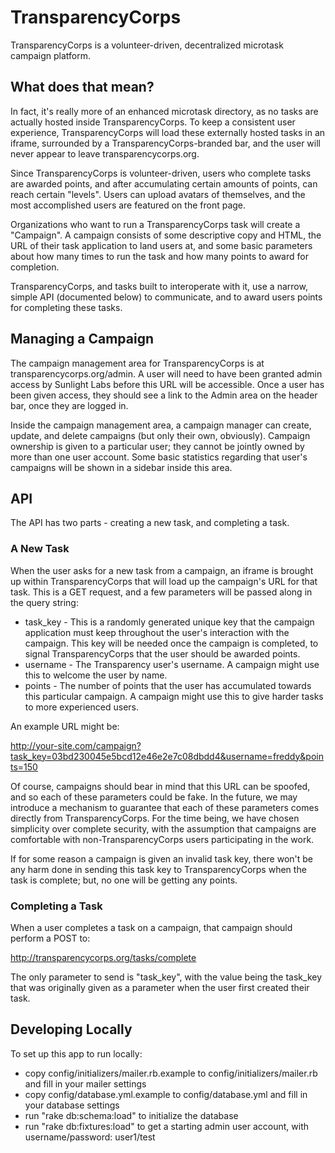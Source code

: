 # TransparencyCorps

TransparencyCorps is a volunteer-driven, decentralized microtask campaign platform.

## What does that mean?

In fact, it's really more of an enhanced microtask directory, as no tasks are actually hosted inside TransparencyCorps.  To keep a consistent user experience, TransparencyCorps will load these externally hosted tasks in an iframe, surrounded by a TransparencyCorps-branded bar, and the user will never appear to leave transparencycorps.org.

Since TransparencyCorps is volunteer-driven, users who complete tasks are awarded points, and after accumulating certain amounts of points, can reach certain "levels".  Users can upload avatars of themselves, and the most accomplished users are featured on the front page.

Organizations who want to run a TransparencyCorps task will create a "Campaign".  A campaign consists of some descriptive copy and HTML, the URL of their task application to land users at, and some basic parameters about how many times to run the task and how many points to award for completion.

TransparencyCorps, and tasks built to interoperate with it, use a narrow, simple API (documented below) to communicate, and to award users points for completing these tasks.

## Managing a Campaign

The campaign management area for TransparencyCorps is at transparencycorps.org/admin.  A user will need to have been granted admin access by Sunlight Labs before this URL will be accessible.  Once a user has been given access, they should see a link to the Admin area on the header bar, once they are logged in.

Inside the campaign management area, a campaign manager can create, update, and delete campaigns (but only their own, obviously).  Campaign ownership is given to a particular user; they cannot be jointly owned by more than one user account.  Some basic statistics regarding that user's campaigns will be shown in a sidebar inside this area.


## API

The API has two parts - creating a new task, and completing a task.

### A New Task

When the user asks for a new task from a campaign, an iframe is brought up within TransparencyCorps that will load up the campaign's URL for that task.  This is a GET request, and a few parameters will be passed along in the query string:

* task_key - This is a randomly generated unique key that the campaign application must keep throughout the user's interaction with the campaign.  This key will be needed once the campaign is completed, to signal TransparencyCorps that the user should be awarded points.
* username - The Transparency user's username.  A campaign might use this to welcome the user by name.
* points - The number of points that the user has accumulated towards this particular campaign.  A campaign might use this to give harder tasks to more experienced users.

An example URL might be:

http://your-site.com/campaign?task_key=03bd230045e5bcd12e46e2e7c08dbdd4&username=freddy&points=150

Of course, campaigns should bear in mind that this URL can be spoofed, and so each of these parameters could be fake.  In the future, we may introduce a mechanism to guarantee that each of these parameters comes directly from TransparencyCorps.  For the time being, we have chosen simplicity over complete security, with the assumption that campaigns are comfortable with non-TransparencyCorps users participating in the work.  

If for some reason a campaign is given an invalid task key, there won't be any harm done in sending this task key to TransparencyCorps when the task is complete; but, no one will be getting any points.

### Completing a Task

When a user completes a task on a campaign, that campaign should perform a POST to:

http://transparencycorps.org/tasks/complete

The only parameter to send is "task_key", with the value being the task_key that was originally given as a parameter when the user first created their task.

## Developing Locally

To set up this app to run locally:

* copy config/initializers/mailer.rb.example to config/initializers/mailer.rb and fill in your mailer settings
* copy config/database.yml.example to config/database.yml and fill in your database settings
* run "rake db:schema:load" to initialize the database
* run "rake db:fixtures:load" to get a starting admin user account, with username/password: user1/test